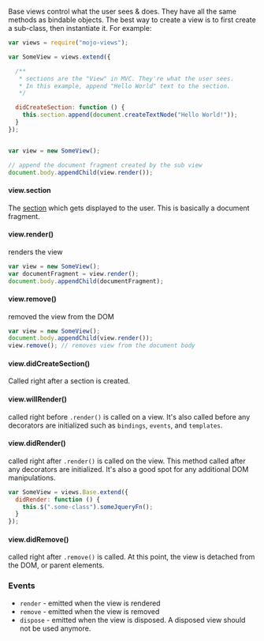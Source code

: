 Base views control what the user sees & does. They have all the same methods as bindable objects. The best way to create a view is to first create a sub-class, then instantiate it. For example:

```javascript
var views = require("mojo-views");

var SomeView = views.extend({

  /**
   * sections are the "View" in MVC. They're what the user sees.
   * In this example, append "Hello World" text to the section.
   */

  didCreateSection: function () {
    this.section.append(document.createTextNode("Hello World!"));
  }
});


var view = new SomeView();

// append the document fragment created by the sub view
document.body.appendChild(view.render());
```

#### view.section

The [section](https://github.com/classdojo/loaf.js) which gets displayed to the user. This is basically a document fragment.

#### view.render()

renders the view

```javascript
var view = new SomeView();
var documentFragment = view.render();
document.body.appendChild(documentFragment);
```

#### view.remove()

removed the view from the DOM

```javascript
var view = new SomeView();
document.body.appendChild(view.render());
view.remove(); // removes view from the document body
```

#### view.didCreateSection()

Called right after a section is created.

#### view.willRender()

called right before `.render()` is called on a view. It's also called before any decorators are initialized such as `bindings`, `events`, and `templates`.

#### view.didRender()

called right after `.render()` is called on the view. This method called after any decorators are initialized. It's also a good
spot for any additional DOM manipulations.

```javascript
var SomeView = views.Base.extend({
  didRender: function () {
    this.$(".some-class").someJqueryFn();
  }
});
```

#### view.didRemove()

called right after `.remove()` is called. At this point, the view is detached from the DOM, or parent elements.


### Events

- `render` - emitted when the view is rendered
- `remove` - emitted when the view is removed
- `dispose` - emitted when the view is disposed. A disposed view should not be used anymore.
